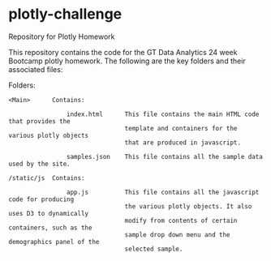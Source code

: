 # plotly-challenge
Repository for Plotly Homework

This repository contains the code for the GT Data Analytics 24 week Bootcamp plotly homework.
The following are the key folders and their associated files:

Folders:

    <Main>      Contains:

                    index.html      This file contains the main HTML code that provides the 
                                    template and containers for the various plotly objects
                                    that are produced in javascript.

                    samples.json    This file contains all the sample data used by the site.  

    /static/js  Contains:

                    app.js          This file contains all the javascript code for producing
                                    the various plotly objects. It also uses D3 to dynamically
                                    modify from contents of certain containers, such as the 
                                    sample drop down menu and the demographics panel of the
                                    selected sample. 

